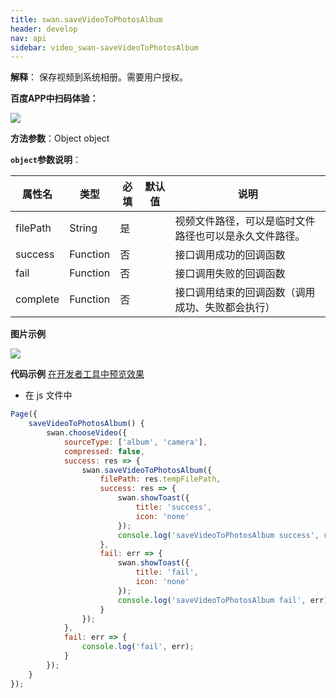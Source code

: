 ```yaml
---
title: swan.saveVideoToPhotosAlbum
header: develop
nav: api
sidebar: video_swan-saveVideoToPhotosAlbum
---
```





**解释**： 保存视频到系统相册。需要用户授权。

**百度APP中扫码体验：**

<img src="https://b.bdstatic.com/miniapp/assets/images/doc_demo/pages_saveVideoToPhotosAlbum.png"  class="demo-qrcode-image" />

**方法参数**：Object object

**`object`参数说明**：

|属性名 |类型  |必填 | 默认值 |说明|
|---- | ---- | ---- | ----|----|
|filePath  |  String  |是 | |  视频文件路径，可以是临时文件路径也可以是永久文件路径。|
|success |Function |   否  | | 接口调用成功的回调函数|
|fail  |  Function  |  否 || 接口调用失败的回调函数|
|complete |   Function |   否  | | 接口调用结束的回调函数（调用成功、失败都会执行）|

**图片示例**

<div class="m-doc-custom-examples">
    <div class="m-doc-custom-examples-correct">
        <img src="https://b.bdstatic.com/miniapp/images/saveVideoToPhotosAlbum.gif">
    </div>
    <div class="m-doc-custom-examples-correct">
        <img src=" ">
    </div>
    <div class="m-doc-custom-examples-correct">
        <img src=" ">
    </div>     
</div>

**代码示例**
<a href="swanide://fragment/040241cd887662c3711632a38bede27a1569504939570" title="在开发者工具中预览效果" target="_self">在开发者工具中预览效果</a>

* 在 js 文件中

```js
Page({
    saveVideoToPhotosAlbum() {
        swan.chooseVideo({
            sourceType: ['album', 'camera'],
            compressed: false,
            success: res => {
                swan.saveVideoToPhotosAlbum({
                    filePath: res.tempFilePath,
                    success: res => {
                        swan.showToast({
                            title: 'success',
                            icon: 'none'
                        });
                        console.log('saveVideoToPhotosAlbum success', res);
                    },
                    fail: err => {
                        swan.showToast({
                            title: 'fail',
                            icon: 'none'
                        });
                        console.log('saveVideoToPhotosAlbum fail', err);
                    }
                });
            },
            fail: err => {
                console.log('fail', err);
            }
        });
    }
});
```

